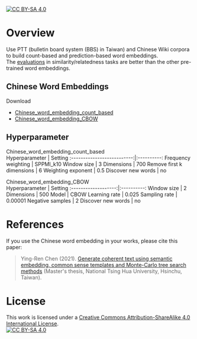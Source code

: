 [![CC BY-SA 4.0][cc-by-sa-shield]][cc-by-sa]

# Overview

Use PTT (bulletin board system (BBS) in Taiwan) and Chinese Wiki corpora to build count-based and prediction-based word embeddings.  
The [evaluations](https://github.com/play0137/Traditional_Chinese_word_embedding/tree/master/evaluation) in similarity/relatedness tasks are better than the other pre-trained word embeddings.  

## Chinese Word Embeddings
Download
- [Chinese_word_embedding_count_based](https://mega.nz/file/OZJAwCSS#AjAg4wSNlJYZ7RrIJWvTdN8KAHGWpYC3TtnuyUDfR8A)
- [Chinese_word_embedding_CBOW](https://mega.nz/file/WBg22arI#CXf8WuIacWWBJGON8qpR-YKBYfTmRPaMONx5wj3t_Wg)

## Hyperparameter
Chinese_word_embedding_count_based  
Hyperparameter              | Setting
:--------------------------:|:----------:
Frequency weighting         | SPPMI_k10
Window size                 | 3
Dimensions                  | 700
Remove first k dimensions   | 6
Weighting exponent          | 0.5
Discover new words          | no

Chinese_word_embedding_CBOW  
Hyperparameter       | Setting
:-------------------:|:----------:
Window size          | 2
Dimensions           | 500
Model                | CBOW
Learning rate        | 0.025
Sampling rate        | 0.00001
Negative samples     | 2
Discover new words   | no

# References

If you use the Chinese word embedding in your works, please cite this paper:
> Ying-Ren Chen (2021). [Generate coherent text using semantic embedding, common sense templates and Monte-Carlo tree search methods](https://etd.lib.nctu.edu.tw/cgi-bin/gs32/hugsweb.cgi?o=dnthucdr&s=id=%22G021040625840%22.&searchmode=basic) (Master's thesis, National Tsing Hua University, Hsinchu, Taiwan).  

# License

This work is licensed under a
[Creative Commons Attribution-ShareAlike 4.0 International License][cc-by-sa].  
[![CC BY-SA 4.0][cc-by-sa-image]][cc-by-sa]

[cc-by-sa]: http://creativecommons.org/licenses/by-sa/4.0/
[cc-by-sa-image]: https://licensebuttons.net/l/by-sa/4.0/88x31.png
[cc-by-sa-shield]: https://img.shields.io/badge/License-CC%20BY--SA%204.0-lightgrey.svg
